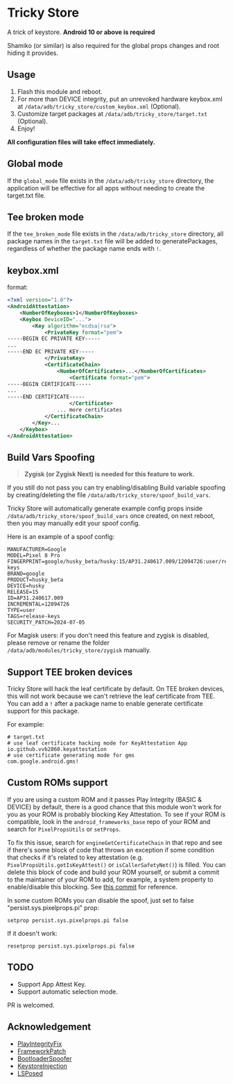 # Tricky Store

A trick of keystore. **Android 10 or above is required**

Shamiko (or similar) is also required for the global props changes and root hiding it provides.

## Usage

1. Flash this module and reboot.  
2. For more than DEVICE integrity, put an unrevoked hardware keybox.xml at `/data/adb/tricky_store/custom_keybox.xml` (Optional).  
3. Customize target packages at `/data/adb/tricky_store/target.txt` (Optional).  
4. Enjoy!  

**All configuration files will take effect immediately.**

## Global mode
If the `global_mode` file exists in the `/data/adb/tricky_store` directory, the application will be effective for all apps without needing to create the target.txt file.

## Tee broken mode
If the `tee_broken_mode` file exists in the `/data/adb/tricky_store` directory, all package names in the `target.txt` file will be added to generatePackages, regardless of whether the package name ends with `!`.

## keybox.xml

format:

```xml
<?xml version="1.0"?>
<AndroidAttestation>
    <NumberOfKeyboxes>1</NumberOfKeyboxes>
    <Keybox DeviceID="...">
        <Key algorithm="ecdsa|rsa">
            <PrivateKey format="pem">
-----BEGIN EC PRIVATE KEY-----
...
-----END EC PRIVATE KEY-----
            </PrivateKey>
            <CertificateChain>
                <NumberOfCertificates>...</NumberOfCertificates>
                    <Certificate format="pem">
-----BEGIN CERTIFICATE-----
...
-----END CERTIFICATE-----
                    </Certificate>
                ... more certificates
            </CertificateChain>
        </Key>...
    </Keybox>
</AndroidAttestation>
```

## Build Vars Spoofing

> **Zygisk (or Zygisk Next) is needed for this feature to work.**

If you still do not pass you can try enabling/disabling Build variable spoofing by creating/deleting the file `/data/adb/tricky_store/spoof_build_vars`.

Tricky Store will automatically generate example config props inside `/data/adb/tricky_store/spoof_build_vars` once created, on next reboot, then you may manually edit your spoof config.

Here is an example of a spoof config:

```
MANUFACTURER=Google
MODEL=Pixel 8 Pro
FINGERPRINT=google/husky_beta/husky:15/AP31.240617.009/12094726:user/release-keys
BRAND=google
PRODUCT=husky_beta
DEVICE=husky
RELEASE=15
ID=AP31.240617.009
INCREMENTAL=12094726
TYPE=user
TAGS=release-keys
SECURITY_PATCH=2024-07-05
```

For Magisk users: if you don't need this feature and zygisk is disabled, please remove or rename the
folder `/data/adb/modules/tricky_store/zygisk` manually.

## Support TEE broken devices

Tricky Store will hack the leaf certificate by default. On TEE broken devices, this will not work because we can't retrieve the leaf certificate from TEE. You can add a `!` after a package name to enable generate certificate support for this package.

For example:

```
# target.txt
# use leaf certificate hacking mode for KeyAttestation App
io.github.vvb2060.keyattestation
# use certificate generating mode for gms
com.google.android.gms!
```
## Custom ROMs support

If you are using a custom ROM and it passes Play Integrity (BASIC & DEVICE) by default, there is a good chance that this module won't work for you as your ROM is probably blocking Key Attestation.
To see if your ROM is compatible, look in the `android_frameworks_base` repo of your ROM and search for `PixelPropsUtils` or `setProps`.

To fix this issue, search for `engineGetCertificateChain` in that repo and see if there's some block of code that throws an exception if some condition that checks if it's related to key attestation (e.g. `PixelPropsUtils.getIsKeyAttest()` or `isCallerSafetyNet()`) is filled. You can delete this block of code and build your ROM yourself, or submit a commit to the maintainer of your ROM to add, for example, a system property to enable/disable this blocking. See [this commit](https://github.com/PixelBuildsROM/android_frameworks_base/commit/378ae3b7034d441fd0455639dc1a4b29b2876798) for reference.

In some custom ROMs you can disable the spoof, just set to false "persist.sys.pixelprops.pi" prop:

```
setprop persist.sys.pixelprops.pi false
```

If it doesn't work:

```
resetprop persist.sys.pixelprops.pi false
```

## TODO

- Support App Attest Key.
- Support automatic selection mode.

PR is welcomed.

## Acknowledgement

- [PlayIntegrityFix](https://github.com/chiteroman/PlayIntegrityFix)
- [FrameworkPatch](https://github.com/chiteroman/FrameworkPatch)
- [BootloaderSpoofer](https://github.com/chiteroman/BootloaderSpoofer)
- [KeystoreInjection](https://github.com/aviraxp/Zygisk-KeystoreInjection)
- [LSPosed](https://github.com/LSPosed/LSPosed)
